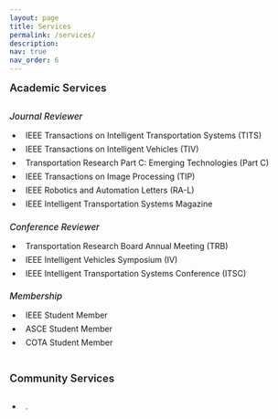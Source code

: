 ```yaml
---
layout: page
title: Services
permalink: /services/
description: 
nav: true
nav_order: 6
---
```


<style>
/* 基础样式 */
.services-container {
  margin-bottom: 20px;
}

.services-list {
  list-style-type: disc;
  padding-left: 1.5em;
}

.services-list li {
  position: relative;
  padding-left: 0.5em;
  margin-bottom: 0.3em;
  padding-bottom: 0.2em;
  border-bottom: none;
}

.services-list li:last-child {
  border-bottom: none;
}

/* 移除悬停效果 */
.services-list li:hover {
  background-color: transparent;
  padding-left: 0.5em;
  border-radius: 0;
}

/* 图标样式 */
.services-list li:before {
  content: none;
}

.academic-services li:before {
  content: none;
}

.community-services li:before {
  content: none;
}

.services-list li:hover:before {
  transform: none;
}

/* 标题样式 */
h4 {
  position: relative;
  padding-bottom: 10px;
  margin-bottom: 20px;
  margin-top: 40px;
  color: var(--global-text-color);
  font-size: 1.3em;
  font-weight: 600;
}

h4:first-of-type {
  margin-top: 0;
}

h4:after {
  content: "";
  position: absolute;
  bottom: 0;
  left: 0;
  width: 50px;
  height: 3px;
  background: linear-gradient(to right, var(--global-theme-color), rgba(var(--global-theme-color-rgb), 0.5));
  border-radius: 3px;
}

h5 {
  margin-top: 20px;
  margin-bottom: 15px;
  color: var(--global-text-color);
  font-size: 1.1em;
  font-weight: 500;
}

/* 服务类型标签 */
.service-type {
  display: inline-block;
  font-size: 0.75em;
  padding: 2px 8px;
  margin-right: 8px;
  border-radius: 12px;
  vertical-align: middle;
}

.reviewer {
  background-color: rgba(33, 150, 243, 0.1);
  color: rgba(33, 150, 243, 0.8);
  border: 1px solid rgba(33, 150, 243, 0.2);
}

.member {
  background-color: rgba(76, 175, 80, 0.1);
  color: rgba(76, 175, 80, 0.8);
  border: 1px solid rgba(76, 175, 80, 0.2);
}

/* 响应式调整 */
@media (max-width: 768px) {
  .services-list li {
    padding-left: 2em;
    padding-bottom: 0.8em;
    margin-bottom: 0.8em;
  }
  
  .services-list li:hover {
    padding-left: 2.2em;
  }
}
</style>

<h4 style="text-align: left;">Academic Services</h4>

<div class="services-container">
  <h5 style="text-align: left;">Journal Reviewer</h5>
  <ul class="services-list academic-services">
    <li>IEEE Transactions on Intelligent Transportation Systems (TITS)</li>
    <li>IEEE Transactions on Intelligent Vehicles (TIV)</li>
    <li>Transportation Research Part C: Emerging Technologies (Part C)</li>
    <li>IEEE Transactions on Image Processing (TIP)</li>
    <li>IEEE Robotics and Automation Letters (RA-L)</li>
    <li>IEEE Intelligent Transportation Systems Magazine</li>
  </ul>
</div>

<div class="services-container">
  <h5 style="text-align: left;">Conference Reviewer</h5>
  <ul class="services-list academic-services">
    <li>Transportation Research Board Annual Meeting (TRB)</li>
    <li>IEEE Intelligent Vehicles Symposium (IV)</li>
    <li>IEEE Intelligent Transportation Systems Conference (ITSC)</li>
  </ul>
</div>

<div class="services-container">
  <h5 style="text-align: left;">Membership</h5>
  <ul class="services-list academic-services">
    <li>IEEE Student Member</li>
    <li>ASCE Student Member</li>
    <li>COTA Student Member</li>
  </ul>
</div>

<h4 style="text-align: left;">Community Services</h4>

<div class="services-container">
  <ul class="services-list community-services">
    <li>.</li>
  </ul>
</div> 